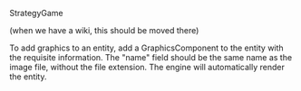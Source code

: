 StrategyGame

(when we have a wiki, this should be moved there)

To add graphics to an entity, add a GraphicsComponent to the entity with the requisite information. The "name" field should be the same name as the image file, without the file extension. The engine will automatically render the entity.
